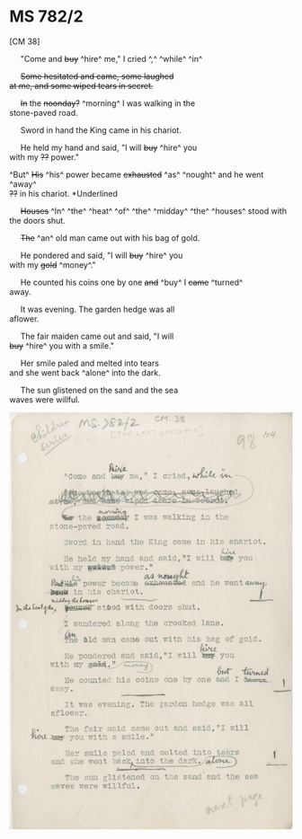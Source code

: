 # MS 782/2

[CM 38]

&nbsp;&nbsp;&nbsp;&nbsp;&nbsp;"Come and ~~buy~~ ^hire^ me," I cried ^,^ ^while^ ^in^ 

&nbsp;&nbsp;&nbsp;&nbsp;&nbsp;~~Some hesitated and came, some laughed \
at me, and some wiped tears in secret.~~ 

&nbsp;&nbsp;&nbsp;&nbsp;&nbsp;~~In~~ the ~~noonday?~~ ^morning^ I was walking in the \
stone-paved road. 

&nbsp;&nbsp;&nbsp;&nbsp;&nbsp;Sword in hand the King came in his chariot. 

&nbsp;&nbsp;&nbsp;&nbsp;&nbsp;He held my hand and said, "I will ~~buy~~ ^hire^ you \
with my ~~??~~ power." 

^But^ ~~His~~ ^his^ power became ~~exhausted~~ ^as^ ^nought^ and he went ^away^ \
~~??~~ in his chariot. *Underlined 

&nbsp;&nbsp;&nbsp;&nbsp;&nbsp;~~Houses~~ ^In^ ^the^ ^heat^ ^of^ ^the^ ^midday^ ^the^ ^houses^ stood with the doors shut. 

&nbsp;&nbsp;&nbsp;&nbsp;&nbsp;~~The~~ ^an^ old man came out with his bag of gold. 

&nbsp;&nbsp;&nbsp;&nbsp;&nbsp;He pondered and said, "I will ~~buy~~ ^hire^ you \
with my ~~gold~~ ^money^." 

&nbsp;&nbsp;&nbsp;&nbsp;&nbsp;He counted his coins one by one ~~and~~ ^buy^ I ~~came~~ ^turned^ \
away. 

&nbsp;&nbsp;&nbsp;&nbsp;&nbsp;It was evening. The garden hedge was all \
aflower.

&nbsp;&nbsp;&nbsp;&nbsp;&nbsp;The fair maiden came out and said, "I will \
~~buy~~ ^hire^ you with a smile."

&nbsp;&nbsp;&nbsp;&nbsp;&nbsp;Her smile paled and melted into tears \
and she went back ^alone^ into the dark. 

&nbsp;&nbsp;&nbsp;&nbsp;&nbsp;The sun glistened on the sand and the sea \
waves were willful.

![p39](MS782_2-039.jpg)